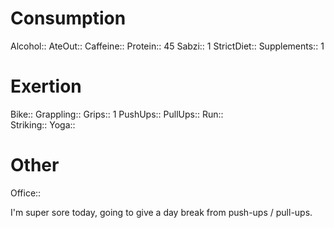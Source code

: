 
# Consumption
Alcohol:: 
AteOut:: 
Caffeine:: 
Protein:: 45
Sabzi:: 1
StrictDiet:: 
Supplements:: 1
# Exertion
Bike:: 
Grappling:: 
Grips:: 1
PushUps:: 
PullUps:: 
Run::  
Striking:: 
Yoga:: 
# Other
Office:: 

I'm super sore today, going to give a day break from push-ups / pull-ups.